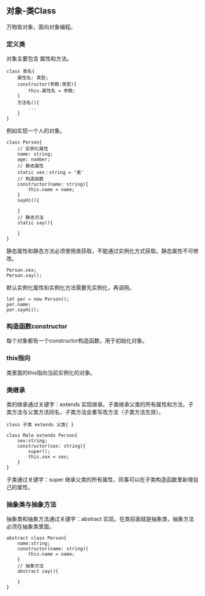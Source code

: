 ## 对象-类Class

万物皆对象，面向对象编程。

### 定义类

对象主要包含 属性和方法。

```
class 类名{
	属性名: 类型;
	constructor(参数:类型){
		this.属性名 = 参数;
	}
	方法名(){
		...
	}
}
```

例如实现一个人的对象。

```
class Person{
	// 实例化属性
	name: string;
	age: number;
	// 静态属性
	static sex：string = '男'
	// 构造函数
	constructor(name: string){
		this.name = name;
	}
	sayHi(){
	
	}
	// 静态方法
	static say(){
	
	}
}
```

静态属性和静态方法必须使用类获取，不能通过实例化方式获取。静态属性不可修改。

```
Person.sex;
Person.say();
```

默认实例化属性和实例化方法需要先实例化，再调用。

```
let per = new Person();
per.name;
per.sayHi();
```

### 构造函数constructor

每个对象都有一个constructor构造函数，用于初始化对象。

### this指向

类里面的this指向当前实例化的对象。

### 类继承

类的继承通过关键字：extends 实现继承。子类继承父类的所有属性和方法。子类方法与父类方法同名，子类方法会重写改方法（子类方法生效）。

```
class 子类 extends 父类{ }

class Male extends Person{ 
	sex:string;
	constructor(sex: string){
		super();
		this.sex = sex;
	}
}
```

子类通过关键字：super 继承父类的所有属性，同事可以在子类构造函数里新增自己的属性。

### 抽象类与抽象方法

抽象类和抽象方法通过关键字：abstract 实现。在类前面就是抽象类，抽象方法必须在抽象类里面。

```
abstract class Person{
	name:string;
	constructor(name: string){
		this.name = name;
	}
	// 抽象方法
	abstract say(){
	
	}
}
```

